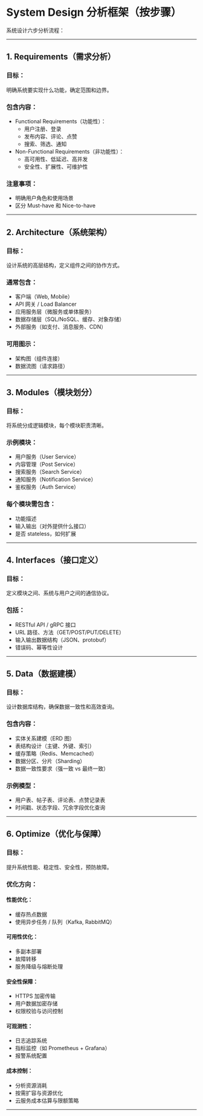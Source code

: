 # System Design 分析框架（按步骤）

系统设计六步分析流程：

---

## 1. Requirements（需求分析）

### 目标：
明确系统要实现什么功能，确定范围和边界。

### 包含内容：
- Functional Requirements（功能性）：
  - 用户注册、登录
  - 发布内容、评论、点赞
  - 搜索、筛选、通知
- Non-Functional Requirements（非功能性）：
  - 高可用性、低延迟、高并发
  - 安全性、扩展性、可维护性

### 注意事项：
- 明确用户角色和使用场景
- 区分 Must-have 和 Nice-to-have

---

## 2. Architecture（系统架构）

### 目标：
设计系统的高层结构，定义组件之间的协作方式。

### 通常包含：
- 客户端（Web, Mobile）
- API 网关 / Load Balancer
- 应用服务层（微服务或单体服务）
- 数据存储层（SQL/NoSQL、缓存、对象存储）
- 外部服务（如支付、消息服务、CDN）

### 可用图示：
- 架构图（组件连接）
- 数据流图（请求路径）

---

## 3. Modules（模块划分）

### 目标：
将系统分成逻辑模块，每个模块职责清晰。

### 示例模块：
- 用户服务（User Service）
- 内容管理（Post Service）
- 搜索服务（Search Service）
- 通知服务（Notification Service）
- 鉴权服务（Auth Service）

### 每个模块需包含：
- 功能描述
- 输入输出（对外提供什么接口）
- 是否 stateless，如何扩展

---

## 4. Interfaces（接口定义）

### 目标：
定义模块之间、系统与用户之间的通信协议。

### 包括：
- RESTful API / gRPC 接口
- URL 路径、方法（GET/POST/PUT/DELETE）
- 输入输出数据结构（JSON、protobuf）
- 错误码、幂等性设计

---

## 5. Data（数据建模）

### 目标：
设计数据库结构，确保数据一致性和高效查询。

### 包含内容：
- 实体关系建模（ERD 图）
- 表结构设计（主键、外键、索引）
- 缓存策略（Redis、Memcached）
- 数据分区、分片（Sharding）
- 数据一致性要求（强一致 vs 最终一致）

### 示例模型：
- 用户表、帖子表、评论表、点赞记录表
- 时间戳、状态字段、冗余字段优化查询

---

## 6. Optimize（优化与保障）

### 目标：
提升系统性能、稳定性、安全性，预防故障。

### 优化方向：

#### 性能优化：
- 缓存热点数据
- 使用异步任务 / 队列（Kafka, RabbitMQ）

#### 可用性优化：
- 多副本部署
- 故障转移
- 服务降级与熔断处理

#### 安全性保障：
- HTTPS 加密传输
- 用户数据加密存储
- 权限校验与访问控制

#### 可观测性：
- 日志追踪系统
- 指标监控（如 Prometheus + Grafana）
- 报警系统配置

#### 成本控制：
- 分析资源消耗
- 按需扩容与资源优化
- 云服务成本估算与限额策略

---
